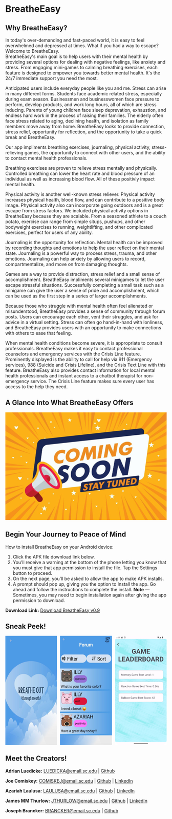 # BreatheEasy

## Why BreatheEasy?
In today's over-demanding and fast-paced world, it is easy to feel overwhelmed and depressed at times. What if you had a way to escape? Welcome to BreatheEasy.\
BreatheEasy's main goal is to help users with their mental health by providing several options for dealing with negative feelings, like anxiety and stress. From engaging mini-games to calming breathing exercises, each feature is designed to empower you towards better mental health. It's the 24/7 immediate support you need the most.

Anticipated users include everyday people like you and me. Stress can arise in many different forms. Students face academic related stress, especially during exam season. Businessmen and businesswomen face pressure to perform, develop products, and work long hours, all of which are stress inducing. Parents of young children face sleep deprevation, exhaustion, and endless hard work in the process of raising their families. The elderly often face stress related to aging, declining health, and isolation as family members move away from home. BreatheEasy looks to provide connection, stress relief, opportunity for reflection, and the opportunity to take a quick break and BreatheEasy.

Our app impliments breathing exercises, journaling, physical activity, stress-relieving games, the opportunity to connect with other users, and the ability to contact mental health professionals.

Breathing exercises are proven to relieve stress mentally and physically. Controlled breathing can lower the heart rate and blood pressure of an individual as well as increasing blood flow. All of these positivly impact mental health.

Physical activity is another well-known stress reliever. Physical activity increases physical health, blood flow, and can contribute to a positive body image. Physical activity also can incorporate going outdoors and is a great escape from stress factors. We included physical activity options in BreatheEasy because they are scalable. From a seasoned athlete to a couch potato, exercise can range from simple situps, pushups, and other bodyweight exercises to running, weightlifting, and other complicated exercises, perfect for users of any ability.

Journaling is the opportunity for reflection. Mental health can be improved by recording thoughts and emotions to help the user reflect on their mental state. Journaling is a powerful way to process stress, trauma, and other emotions. Journaling can help anxiety by allowing users to record, compartmentalize, and move on from damaging thoughts. 

Games are a way to provide distraction, stress relief and a small sense of accomplishment. BreatheEasy impliments several minigames to let the user escape stressful situations. Successfully completing a small task such as a minigame can give the user a sense of pride and accomplishment, which can be used as the first step in a series of larger accomplishments. 

Because those who struggle with mental health often feel alienated or misunderstood, BreatheEasy provides a sense of community through forum posts. Users can encourage each other, vent their struggles, and ask for advice in a virtual setting. Stress can often go hand-in-hand with lonliness, and BreatheEasy provides users with an opportunity to make connections with others to ease that feeling.

When mental health conditions become severe, it is appropriate to consult professionals. BreatheEasy makes it easy to contact professional counselors and emergency services with the Crisis Line feature. Prominently displayed is the ability to call for help via 911 (Emergency services), 988 (Suicide and Crisis Lifeline), and the Crisis Text Line with this feature. BreatheEasy also provides contact information for local mental health professionals and instant access to a chatbot therapist for non-emergency service. The Crisis Line feature makes sure every user has access to the help they need. 

## A Glance Into What BreatheEasy Offers
![Demo Video](comingsoon.jpeg)

## Begin Your Journey to Peace of Mind 
How to install BreatheEasy on your Android device:
1. Click the APK file download link below.
2. You’ll receive a warning at the bottom of the phone letting you know that you must give that app permission to install the file. Tap the Settings button to proceed.
3. On the next page, you’ll be asked to allow the app to make APK installs.
4. A prompt should pop up, giving you the option to Install the app. Go ahead and follow the instructions to complete the install.
**Note** — Sometimes, you may need to begin installation again after giving the app permission to download.

**Download Link:** [Download BreatheEasy v0.9](https://github.com/SCCapstone/Garp/releases/download/v0.9/app-debug.apk)

## Sneak Peek!
<div style="display:flex; justify-content:space-between;">
  <img src="breathess.jpg" alt="Screenshot 1" style="width: 32%; margin-right: 2%;">
  <img src="forumss.jpg" alt="Screenshot 2" style="width: 32%; margin-right: 2%;">
  <img src="leaderboardss.png" alt="Screenshot 3" style="width: 32%;">
</div>

## Meet the Creators!
**Adrian Luedicke:** LUEDICKA@email.sc.edu \| [Github](https://github.com/ALuedicke)

**Joe Comiskey:** COMISKEJ@email.sc.edu \| [Github](https://github.com/joecomisk11) \| [LinkedIn](https://www.linkedin.com/in/joe-comiskey/)

**Azariah Laulusa:** LAULUSA@email.sc.edu \| [Github](https://github.com/AzariahLaulusa7) \| [LinkedIn](https://www.linkedin.com/in/azariah-laulusa-9458bb260/)

**James MM Thurlow:** JTHURLOW@email.sc.edu \| [Github](https://github.com/james-thurlow) \| [LinkedIn](https://www.linkedin.com/in/jamesthurlow2001/)

**Joseph Brancker:** BRANCKER@email.sc.edu \| [Github](https://github.com/josephbrancker)
